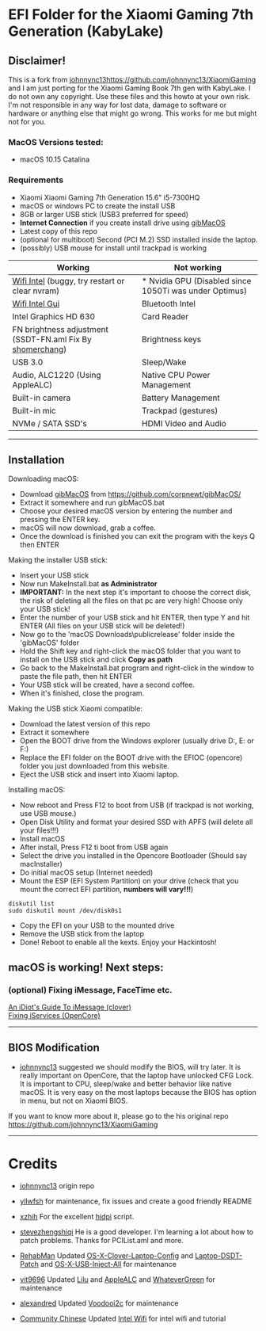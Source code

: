 # EFI Folder for the Xiaomi Gaming 7th Generation (KabyLake)

## Disclaimer!
This is a fork from [johnnync13](https://github.com/johnnync13/)https://github.com/johnnync13/XiaomiGaming and I am just porting for the Xiaomi Gaming Book 7th gen with KabyLake. I do not own any copyright.
Use these files and this howto at your own risk. I'm not responsible in any way for lost data, damage to software or hardware or anything else that might go wrong. This works for me but might not for you.

### MacOS Versions tested:
* macOS 10.15 Catalina

### Requirements
* Xiaomi Xiaomi Gaming 7th Generation 15.6" i5-7300HQ
* macOS or windows PC to create the install USB
* 8GB or larger USB stick (USB3 preferred for speed)
* **Internet Connection** if you create install drive using [gibMacOS](https://github.com/corpnewt/gibMacOS/archive/master.zip)
* Latest copy of this repo
* (optional for multiboot) Second (PCI M.2) SSD installed inside the laptop.
* (possibly) USB mouse for install until trackpad is working

| Working | Not working |
| ------------- | ------------- |
| [Wifi Intel]() (buggy, try restart or clear nvram) | * Nvidia GPU (Disabled since 1050Ti was under Optimus)  |
| [Wifi Intel Gui](https://github.com/1hbb/OpenIntelWireless-Factory/releases) | Bluetooth Intel |
| Intel Graphics HD 630 | Card Reader |
| FN brightness adjustment (SSDT-FN.aml Fix By [shomerchang](https://github.com/shomerchang)) | Brightness keys|
| USB 3.0 | Sleep/Wake |
| Audio, ALC1220 (Using AppleALC) | Native CPU Power Management |
| Built-in camera | Battery Management |
| Built-in mic | Trackpad (gestures) |
| NVMe / SATA SSD's | HDMI Video and Audio |

***

## Installation
Downloading macOS:
* Download [gibMacOS](https://github.com/corpnewt/gibMacOS/archive/master.zip) from https://github.com/corpnewt/gibMacOS/
* Extract it somewhere and run gibMacOS.bat
* Choose your desired macOS version by entering the number and pressing the ENTER key.
* macOS will now download, grab a coffee.
* Once the download is finished you can exit the program with the keys Q then ENTER

Making the installer USB stick:
* Insert your USB stick
* Now run MakeInstall.bat **as Administrator**
* **IMPORTANT:** In the next step it's important to choose the correct disk, the risk of deleting all the files on that pc are very high! Choose only your USB stick!
* Enter the number of your USB stick and hit ENTER, then type Y and hit ENTER (All files on your USB stick will be deleted!)
* Now go to the 'macOS Downloads\publicrelease' folder inside the 'gibMacOS' folder
* Hold the Shift key and right-click the macOS folder that you want to install on the USB stick and click **Copy as path**
* Go back to the MakeInstall.bat program and right-click in the window to paste the file path, then hit ENTER
* Your USB stick will be created, have a second coffee.
* When it's finished, close the program.

Making the USB stick Xiaomi compatible:
* Download the latest version of this repo
* Extract it somewhere
* Open the BOOT drive from the Windows explorer (usually drive D:, E: or F:)
* Replace the EFI folder on the BOOT drive with the EFIOC (opencore) folder you just downloaded from this website.
* Eject the USB stick and insert into Xiaomi laptop.

Installing macOS:
* Now reboot and Press F12 to boot from USB (if trackpad is not working, use USB mouse.)
* Open Disk Utility and format your desired SSD with APFS (will delete all your files!!!)
* Install macOS 
* After install, Press F12 ti boot from USB again 
* Select the drive you installed in the Opencore Bootloader (Should say macInstaller)
* Do initial macOS setup (Internet needed)
* Mount the ESP (EFI System Partition) on your drive (check that you mount the correct EFI partition, **numbers will vary!!!**)
```
diskutil list
sudo diskutil mount /dev/disk0s1
```
* Copy the EFI on your USB to the mounted drive
* Remove the USB stick from the laptop
* Done! Reboot to enable all the kexts. Enjoy your Hackintosh!

## macOS is working! Next steps:
### (optional) Fixing iMessage, FaceTime etc.
[An iDiot's Guide To iMessage (clover)](https://www.tonymacx86.com/threads/an-idiots-guide-to-imessage.196827/)<br />
[Fixing iServices (OpenCore)](https://khronokernel-2.gitbook.io/opencore-vanilla-desktop-guide/extras/iservices)

***

## BIOS Modification
* [johnnync13](https://github.com/johnnync13/) suggested we should modify the BIOS, will try later. It is really important on OpenCore, that the laptop have unlocked CFG Lock. It is important to CPU, sleep/wake and better behavior like native macOS. It is very easy on the most laptops because the BIOS has option in menu, but not on Xiaomi BIOS.

If you want to know more about it, please go to the his original repo https://github.com/johnnync13/XiaomiGaming

***

# Credits
- [johnnync13](https://github.com/johnnync13/) origin repo

- [yllwfsh](https://github.com/yllwfsh) for maintenance, fix issues and create a good friendly README

- [xzhih](https://github.com/xzhih) For the excellent [hidpi](https://github.com/xzhih/one-key-hidpi) script.

- [stevezhengshiqi](https://github.com/stevezhengshiqi) He is a good developer. I'm learning a lot about how to patch problems. Thanks for PCIList.aml and more.

- [RehabMan](https://github.com/RehabMan) Updated [OS-X-Clover-Laptop-Config](https://github.com/RehabMan/OS-X-Clover-Laptop-Config) and [Laptop-DSDT-Patch](https://github.com/RehabMan/Laptop-DSDT-Patch) and [OS-X-USB-Inject-All](https://github.com/RehabMan/OS-X-USB-Inject-All) for maintenance

- [vit9696](https://github.com/vit9696) Updated [Lilu](https://github.com/vit9696/Lilu) and [AppleALC](https://github.com/vit9696/AppleALC) and [WhateverGreen](https://github.com/vit9696/WhateverGreen)  for maintenance

- [alexandred](https://github.com/alexandred) Updated [Voodooi2c](https://github.com/alexandred/VoodooI2C) for maintenance

- [Community Chinese](https://github.com/a565109863) Updated [Intel Wifi](https://bbs.pcbeta.org/forum.php?mod=viewthread&tid=1838489) for intel wifi and tutorial
